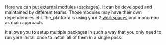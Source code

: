 Here we can put external modules (packages). It can be developed and maintained by different teams. Those modules may have their own dependencies etc. the_platform is using yarn 2 [workspaces](https://yarnpkg.com/features/workspaces) and monorepo as main approach.

It allows you to setup multiple packages in such a way that you only need to run yarn install once to install all of them in a single pass.
